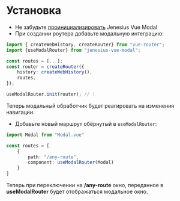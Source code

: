 # Установка

- Не забудьте [проинициализировать](./getting-started) Jenesius Vue Modal
- При создании роутера добавьте модальную интеграцию:
```ts
import { createWebHistory, createRouter} from "vue-router";
import {useModalRouter} from "jenesius-vue-modal";

const routes = [...];
const router = createRouter({
	history: createWebHistory(),
	routes,
});

useModalRouter.init(router); // !
```
Теперь модальный обработчик будет реагировать на изменения навигации.
- Добавьте новый маршрут обёрнутый в `useModalRouter`:
```ts
import Modal from "Modal.vue"

const routes = [
    {
        path: "/any-route",
        component: useModalRouter(Modal)
    }
]
```
Теперь при переключении на **/any-route** окно, переданное в
**useModalRouter** будет отображаться модальное окно.
